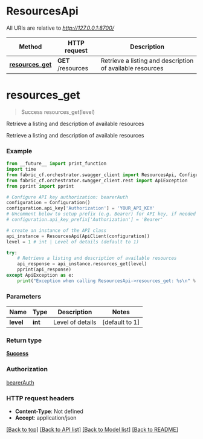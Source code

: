 # ResourcesApi

All URIs are relative to *http://127.0.0.1:8700/*

Method | HTTP request | Description
------------- | ------------- | -------------
[**resources_get**](ResourcesApi.md#resources_get) | **GET** /resources | Retrieve a listing and description of available resources

# **resources_get**
> Success resources_get(level)

Retrieve a listing and description of available resources

Retrieve a listing and description of available resources

### Example
```python
from __future__ import print_function
import time
from fabric_cf.orchestrator.swagger_client import ResourcesApi, Configuration, ApiClient
from fabric_cf.orchestrator.swagger_client.rest import ApiException
from pprint import pprint

# Configure API key authorization: bearerAuth
configuration = Configuration()
configuration.api_key['Authorization'] = 'YOUR_API_KEY'
# Uncomment below to setup prefix (e.g. Bearer) for API key, if needed
# configuration.api_key_prefix['Authorization'] = 'Bearer'

# create an instance of the API class
api_instance = ResourcesApi(ApiClient(configuration))
level = 1 # int | Level of details (default to 1)

try:
    # Retrieve a listing and description of available resources
    api_response = api_instance.resources_get(level)
    pprint(api_response)
except ApiException as e:
    print("Exception when calling ResourcesApi->resources_get: %s\n" % e)
```

### Parameters

Name | Type | Description  | Notes
------------- | ------------- | ------------- | -------------
 **level** | **int**| Level of details | [default to 1]

### Return type

[**Success**](Success.md)

### Authorization

[bearerAuth](../README.md#bearerAuth)

### HTTP request headers

 - **Content-Type**: Not defined
 - **Accept**: application/json

[[Back to top]](#) [[Back to API list]](../README.md#documentation-for-api-endpoints) [[Back to Model list]](../README.md#documentation-for-models) [[Back to README]](../README.md)

